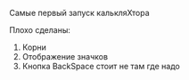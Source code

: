 Самые первый запуск калькляХтора

Плохо сделаны:

1) Корни
2) Отображение значков
3) Кнопка BackSpace стоит не там где надо
